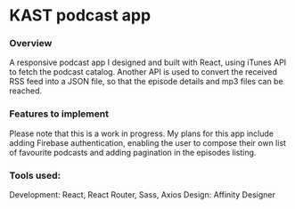 # KAST podcast app

### Overview
A responsive podcast app I designed and built with React, using iTunes API to fetch the podcast catalog. Another API is used to convert the received RSS feed into a JSON file, so that the episode details and mp3 files can be reached.

### Features to implement
Please note that this is a work in progress. My plans for this app include adding Firebase authentication, enabling the user to compose their own list of favourite podcasts and adding pagination in the episodes listing.

### Tools used: 
Development: React, React Router, Sass, Axios 
Design: Affinity Designer

